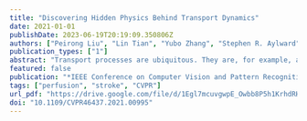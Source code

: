 ```yaml
---
title: "Discovering Hidden Physics Behind Transport Dynamics"
date: 2021-01-01
publishDate: 2023-06-19T20:19:09.350806Z
authors: ["Peirong Liu", "Lin Tian", "Yubo Zhang", "Stephen R. Aylward", "Yueh Z. Lee", "Marc Niethammer"]
publication_types: ["1"]
abstract: "Transport processes are ubiquitous. They are, for example, at the heart of optical flow approaches; or of perfusion imaging, where blood transport is assessed, most com- monly by injecting a tracer. An advection-diffusion equation is widely used to describe these transport phenomena. Our goal is estimating the underlying physics of advection-diffusion equations, expressed as velocity and diffusion tensor fields. We propose a learning framework (YETI) building on an auto-encoder structure between 2D and 3D image time-series, which incorporates the advection-diffusion model. To help with identifiability, we develop an advection-diffusion simulator which allows pre-training of our model by supervised learning using the velocity and diffusion tensor fields. Instead of directly learning these velocity and diffusion tensor fields, we introduce representations that assure incompressible flow and symmetric positive semi-definite diffusion fields and demonstrate the additional benefits of these representations on improving estimation accuracy. We further use transfer learning to apply YETI on a public brain magnetic resonance (MR) perfusion dataset of stroke patients and show its ability to successfully distinguish stroke lesions from normal brain regions via the estimated velocity and diffusion tensor fields."
featured: false
publication: "*IEEE Conference on Computer Vision and Pattern Recognition, CVPR 2021, virtual, June 19-25, 2021*"
tags: ["perfusion", "stroke", "CVPR"]
url_pdf: "https://drive.google.com/file/d/1Egl7mcuvgwpE_Owbb8P5h1KrhdRHVYP7"
doi: "10.1109/CVPR46437.2021.00995"
---
```


